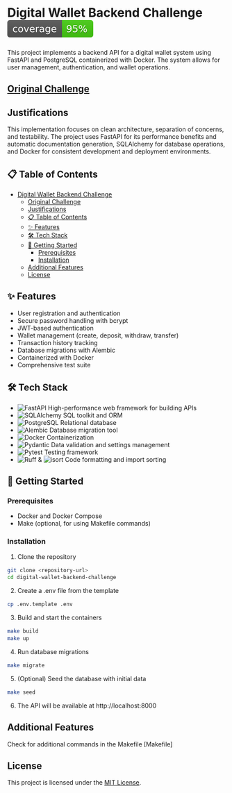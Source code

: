 # Digital Wallet Backend Challenge ![Coverage](https://github.com/Douglas019BR/digital-wallet-backend-challenge/blob/coverage-badge/coverage.svg)

This project implements a backend API for a digital wallet system using FastAPI and PostgreSQL containerized with Docker. The system allows for user management, authentication, and wallet operations.

## [Original Challenge](https://github.com/WL-Consultings/challenges/tree/main/backend)

## Justifications 
<!-- alterar -->
This implementation focuses on clean architecture, separation of concerns, and testability. The project uses FastAPI for its performance benefits and automatic documentation generation, SQLAlchemy for database operations, and Docker for consistent development and deployment environments.

## 📋 Table of Contents

- [Digital Wallet Backend Challenge ](#digital-wallet-backend-challenge-)
  - [Original Challenge](#original-challenge)
  - [Justifications](#justifications)
  - [📋 Table of Contents](#-table-of-contents)
  - [✨ Features](#-features)
  - [🛠️ Tech Stack](#️-tech-stack)
  - [🚀 Getting Started](#-getting-started)
    - [Prerequisites](#prerequisites)
    - [Installation](#installation)
  - [Additional Features](#additional-features)
  - [License](#license)

## ✨ Features
- User registration and authentication
- Secure password handling with bcrypt
- JWT-based authentication
- Wallet management (create, deposit, withdraw, transfer)
- Transaction history tracking
- Database migrations with Alembic
- Containerized with Docker
- Comprehensive test suite

## 🛠️ Tech Stack

- ![FastAPI](https://img.shields.io/badge/FastAPI-005571?style=for-the-badge&logo=fastapi) High-performance web framework for building APIs
- ![SQLAlchemy](https://img.shields.io/badge/SQLAlchemy-CC2927?style=for-the-badge&logo=sqlalchemy&logoColor=white) SQL toolkit and ORM
- ![PostgreSQL](https://img.shields.io/badge/PostgreSQL-316192?style=for-the-badge&logo=postgresql&logoColor=white) Relational database
- ![Alembic](https://img.shields.io/badge/Alembic-2D3B4D?style=for-the-badge) Database migration tool
- ![Docker](https://img.shields.io/badge/Docker-2496ED?style=for-the-badge&logo=docker&logoColor=white) Containerization
- ![Pydantic](https://img.shields.io/badge/Pydantic-E92063?style=for-the-badge&logo=pydantic&logoColor=white) Data validation and settings management
- ![Pytest](https://img.shields.io/badge/Pytest-0A9EDC?style=for-the-badge&logo=pytest&logoColor=white) Testing framework
- ![Ruff](https://img.shields.io/badge/Ruff-000000?style=for-the-badge) & ![isort](https://img.shields.io/badge/isort-3776AB?style=for-the-badge) Code formatting and import sorting

## 🚀 Getting Started

### Prerequisites

- Docker and Docker Compose
- Make (optional, for using Makefile commands)

### Installation

1. Clone the repository
```bash
git clone <repository-url>
cd digital-wallet-backend-challenge
```

2. Create a .env file from the template
```bash
cp .env.template .env
```

3. Build and start the containers
```bash
make build
make up
```

4. Run database migrations
```bash
make migrate
```

5. (Optional) Seed the database with initial data
```bash
make seed
```

6. The API will be available at http://localhost:8000

## Additional Features
Check for additional commands in the Makefile [Makefile]

## License

This project is licensed under the [MIT License](LICENSE).


